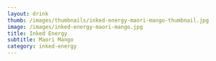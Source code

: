 ```yaml
---
layout: drink
thumb: /images/thumbnails/inked-energy-maori-mango-thumbnail.jpg
image: /images/inked-energy-maori-mango.jpg
title: Inked Energy
subtitle: Maori Mango
category: inked-energy
---
```


